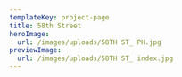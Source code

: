 ```yaml
---
templateKey: project-page
title: 58th Street
heroImage:
  url: /images/uploads/58TH ST_ PH.jpg
previewImage:
  url: /images/uploads/58TH ST_ index.jpg
---
```


